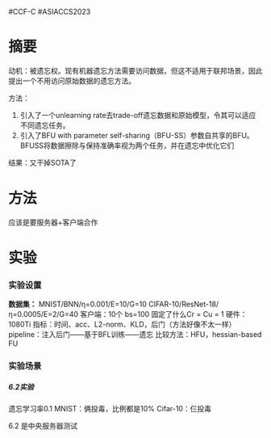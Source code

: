 
#CCF-C #ASIACCS2023 
# 摘要
动机：被遗忘权。现有机器遗忘方法需要访问数据，但这不适用于联邦场景，因此提出一个不用访问原始数据的遗忘方法。

方法：
1. 引入了一个unlearning rate去trade-off遗忘数据和原始模型，令其可以适应不同遗忘任务。
2. 引入了BFU with parameter self-sharing（BFU-SS）参数自共享的BFU。BFUSS将数据擦除与保持准确率视为两个任务，并在遗忘中优化它们

结果：又干掉SOTA了


# 方法
应该是要服务器+客户端合作

# 实验
### 实验设置
**数据集：**
MNIST/BNN/η=0.001/E=10/G=10
CIFAR-10/ResNet-18/η=0.0005/E=2/G=40
客户端：10个
bs=100
固定了什么Cr = Cu = 1
硬件：1080Ti
指标：时间、acc、L2-norm、KLD，后门（方法好像不太一样）
pipeline：注入后门——基于BFL训练——遗忘
比较方法：HFU，hessian-based FU

### 实验场景
##### 6.2实验
遗忘学习率0.1
MNIST：俩投毒，比例都是10%
Cifar-10：仨投毒

6.2 是中央服务器测试
